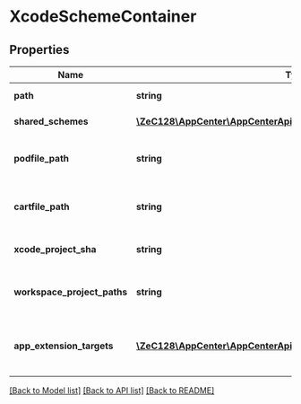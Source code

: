 # XcodeSchemeContainer

## Properties
Name | Type | Description | Notes
------------ | ------------- | ------------- | -------------
**path** | **string** | Path to project | 
**shared_schemes** | [**\ZeC128\AppCenter\AppCenterApi\XcodeToolsetSharedSchemes[]**](XcodeToolsetSharedSchemes.md) | Project schemes | 
**podfile_path** | **string** | Path to CocoaPods file, if present | [optional] 
**cartfile_path** | **string** | Path to Carthage file, if present | [optional] 
**xcode_project_sha** | **string** | repo object Id of the pbxproject | [optional] 
**workspace_project_paths** | **string** | Related projects paths for xcworkspace | [optional] 
**app_extension_targets** | [**\ZeC128\AppCenter\AppCenterApi\XcodeToolsetAppExtensionTargets[]**](XcodeToolsetAppExtensionTargets.md) | Information regarding project app extensions, if present | [optional] 

[[Back to Model list]](../README.md#documentation-for-models) [[Back to API list]](../README.md#documentation-for-api-endpoints) [[Back to README]](../README.md)


